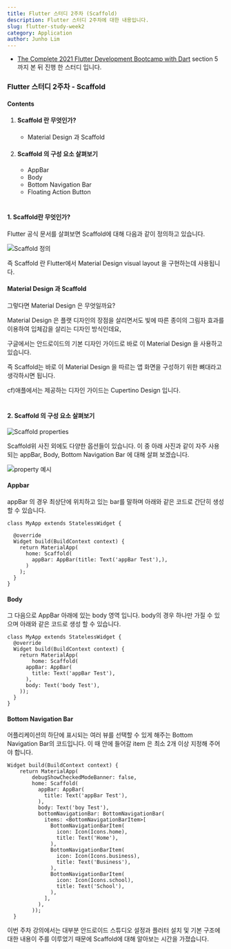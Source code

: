 ```yaml
---
title: Flutter 스터디 2주차 (Scaffold)
description: Flutter 스터디 2주차에 대한 내용입니다.
slug: flutter-study-week2
category: Application
author: Junho Lim
---
```


* [The Complete 2021 Flutter Development Bootcamp with Dart](https://www.udemy.com/course/flutter-bootcamp-with-dart/) section 5 까지 본 뒤 진행 한 스터디 입니다.

### Flutter 스터디 2주차 - Scaffold

#### Contents
1. #### Scaffold 란 무엇인가?
    * Material Design 과 Scaffold

2. #### Scaffold 의 구성 요소 살펴보기
    * AppBar
    * Body 
    * Bottom Navigation Bar
    * Floating Action Button

#
#### 1. Scaffold란 무엇인가?

Flutter 공식 문서를 살펴보면 Scaffold에 대해 다음과 같이 정의하고 있습니다.

 ![Scaffold 정의](/flutter-study-week2/scaffold.PNG)

 즉 Scaffold 란 Flutter에서 Material Design visual layout 을 구현하는데 사용됩니다.



#### Material Design 과 Scaffold
그렇다면 Material Design 은 무엇일까요?

Material Design 은 플랫 디자인의 장점을 살리면서도 빛에 따른 종이의 그림자 효과를 이용하여 입체감을 살리는 디자인 방식인데요,

구글에서는 안드로이드의 기본 디자인 가이드로 바로 이 Material Design 을 사용하고 있습니다.

즉 Scaffold는 바로 이 Material Design 을 따르는 앱 화면을 구성하기 위한 뼈대라고 생각하시면 됩니다.

cf)애플에서는 제공하는 디자인 가이드는 Cupertino Design 입니다.



#
#### 2. Scaffold 의 구성 요소 살펴보기
 ![Scaffold properties](/flutter-study-week2/scaffold_properties.PNG)

 Scaffold위 사진 외에도 다양한 옵션들이 있습니다.
 이 중 아래 사진과 같이 자주 사용되는 appBar, Body, Bottom  Navigation Bar 에 대해 살펴 보겠습니다.

 ![property 예시](/flutter-study-week2/property.PNG)

#### Appbar
appBar 의 경우 최상단에 위치하고 있는 bar를 말하며 아래와 같은 코드로 간단히 생성할 수 있습니다.
```
class MyApp extends StatelessWidget {

  @override
  Widget build(BuildContext context) {
    return MaterialApp(
      home: Scaffold(
        appBar: AppBar(title: Text('appBar Test'),),
      )
    );
  }
}
```

#### Body
그 다음으로 AppBar 아래에 있는 body 영역 입니다. body의 경우 하나만 가질 수 있으며 아래와 같은 코드로 생성 할 수 있습니다.
```
class MyApp extends StatelessWidget {
  @override
  Widget build(BuildContext context) {
    return MaterialApp(
        home: Scaffold(
      appBar: AppBar(
        title: Text('appBar Test'),
      ),
      body: Text('body Test'),
    ));
  }
}
```
#### Bottom Navigation Bar
어플리케이션의 하단에 표시되는 여러 뷰를 선택할 수 있게 해주는 Bottom Navigation Bar의 코드입니다.
이 때 안에 들어갈 item 은 최소 2개 이상 지정해 주어야 합니다.

```
Widget build(BuildContext context) {
    return MaterialApp(
        debugShowCheckedModeBanner: false,
        home: Scaffold(
          appBar: AppBar(
            title: Text('appBar Test'),
          ),
          body: Text('boy Test'),
          bottomNavigationBar: BottomNavigationBar(
            items: <BottomNavigationBarItem>[
              BottomNavigationBarItem(
                icon: Icon(Icons.home),
                title: Text('Home'),
              ),
              BottomNavigationBarItem(
                icon: Icon(Icons.business),
                title: Text('Business'),
              ),
              BottomNavigationBarItem(
                icon: Icon(Icons.school),
                title: Text('School'),
              ),
            ],
          ),
        ));
  }
```
이번 주차 강의에서는 대부분 안드로이드 스튜디오 설정과 플러터 설치 및 기본 구조에 대한 내용이 주를 이루었기 때문에 Scaffold에 대해 알아보는 시간을 가졌습니다.

